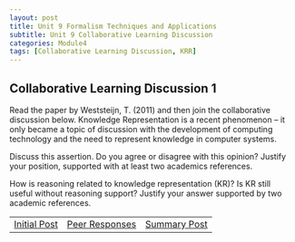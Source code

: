 ```yaml
---
layout: post
title: Unit 9 Formalism Techniques and Applications
subtitle: Unit 9 Collaborative Learning Discussion
categories: Module4
tags: [Collaborative Learning Discussion, KRR]
---
```

<html lang="en">



<body>


<h2>Collaborative Learning Discussion 1 </h2>
<p>Read the paper by Weststeijn, T. (2011) and then join the collaborative discussion below. Knowledge Representation is a recent phenomenon – it only became a topic of discussion with the development of computing technology and the need to represent knowledge in computer systems.

Discuss this assertion. Do you agree or disagree with this opinion? Justify your position, supported with at least two academics references.

How is reasoning related to knowledge representation (KR)? Is KR still useful without reasoning support? Justify your answer supported by two academic references.</p>



<table>
    <tr>
      <td> <a href="../../../../artefacts/KRR-Unit01-InitialPost.pdf" target="_blank" class="button large">Initial Post</a></td> 
       <td> <a href="../../../../artefacts/KRR-Unit01-Peer_Response.pdf" target="_blank" class="button large">Peer Responses</a></td> 
       <td> <a href="../../../../artefacts/KRR-Unit01-SummaryPost.pdf" target="_blank" class="button large">Summary Post</a></td> 
    </tr>
</table>
</body>

</html>


